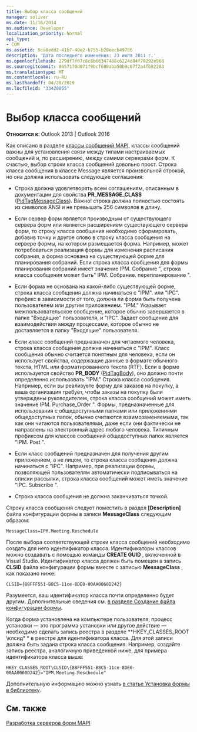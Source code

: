 ```yaml
---
title: Выбор класса сообщений
manager: soliver
ms.date: 11/16/2014
ms.audience: Developer
localization_priority: Normal
api_type:
- COM
ms.assetid: 5ca8edd2-41b7-40e2-b755-b28eecb49786
description: 'Дата последнего изменения: 23 июля 2011 г.'
ms.openlocfilehash: 279df7f07c8c8b66347488c6224d04f70292e968
ms.sourcegitcommit: 8657170d071f9bcf680aba50b9c07f2a4fb82283
ms.translationtype: MT
ms.contentlocale: ru-RU
ms.lasthandoff: 04/28/2019
ms.locfileid: "33428055"
---
```

# <a name="choosing-a-message-class"></a>Выбор класса сообщений

  
  
**Относится к**: Outlook 2013 | Outlook 2016 
  
Как описано в разделе [классы сообщений MAPI](mapi-message-classes.md), классы сообщений важны для установления связи между типами настраиваемых сообщений и, по расширению, между самими серверами форм. К счастью, выбор строки класса сообщений довольно прост. Строка класса сообщения в классе Message является произвольной строкой, но она должна использовать следующие соглашения:
  
- Строка должна удовлетворять всем соглашениям, описанным в документации для свойства **PR_MESSAGE_CLASS** ([PidTagMessageClass](pidtagmessageclass-canonical-property.md)). Важно! строка должна полностью состоять из символов ANSI и не превышать 256 символов в длину.
    
- Если сервер форм является производным от существующего сервера форм или является расширением существующего сервера форм, то строку класса сообщения необходимо сформировать, добавив точку и другое слово в строку класса сообщения на сервере формы, на котором размещается форма. Например, может потребоваться реализация формы для изменения расписания собрания, а форма основана на существующей форме для планирования собраний. Если строка класса сообщения для формы планирования собраний имеет значение IPM. Собрание ", строка класса сообщения может быть" IPM. Собрание. перепланирование ".
    
- Если форма не основана на какой-либо существующей форме, строка класса сообщения должна начинаться с "IPM". или "IPC". префикс в зависимости от того, должна ли форма быть получена пользователем или другим приложением. "IPM." Указывает межпользовательское сообщение, которое обычно завершается в папке "Входящие" пользователя, и "IPC". Задает сообщение для взаимодействия между процессами, которое обычно не доставляется в папку "Входящие" пользователя.
    
- Если класс сообщений предназначен для читаемого человека, строка класса сообщения должна начинаться с "IPM". Класс сообщения обычно считается понятным для человека, если он использует свойства, содержащие данные в формате обычного текста, HTML или форматированного текста (RTF). Если в форме используется свойство **PR_BODY** ([PidTagBody](pidtagbody-canonical-property.md)), оно должно почти определенно использовать "IPM." Строка класса сообщения. Например, если вы реализуете форму для заказов на покупку, а ваша организация требует, чтобы заказы на покупку были утверждены руководителем, строка класса сообщений может иметь значение IPM. Purchase_Order ". Формы, предназначенные для использования с общедоступными папками или приложениями общедоступных папок, обычно считаются взаимозаменяемыми, так как они читаются пользователями, даже если они фактически не направлены на электронный адрес любого человека. Типичным префиксом для классов сообщений общедоступных папок является "IPM. Post ". 
    
- Если класс сообщений предназначен для получения другим приложением, а не лицом, то строка класса сообщения должна начинаться с "IPC". Например, при реализации формы, позволяющей пользователям автоматически подписываться на списки рассылки, строка класса сообщений может иметь значение "IPC. Subscribe ".
    
- Строка класса сообщения не должна заканчиваться точкой.
    
Строку класса сообщения следует поместить в раздел **[Description]** файла конфигурации формы в записи **MessageClass** следующим образом: 
  
 `MessageClass=IPM.Meeting.Reschedule`
  
После выбора соответствующей строки класса сообщений необходимо создать для него идентификатор класса. Идентификаторы классов можно создавать с помощью команды **CREATE GUID** , включенной в Visual Studio. Идентификатор класса должен быть помещен в запись **CLSID** файла конфигурации формы вместе с записью **MessageClass** , как показано ниже: 
  
 `CLSID={88FFF551-B8C5-11ce-8DE0-00AA0060D242}`
  
Разумеется, ваш идентификатор класса почти определенно будет другим. Дополнительные сведения см. [в разделе Создание файла конфигурации формы](creating-a-form-configuration-file.md).
  
Когда форма установлена на компьютере пользователя, процесс установки — это программа установки или другое действие — необходимо сделать запись реестра в разделе **HKEY_CLASSES_ROOT \клсид\* * в реестре для идентификатора класса. Для этой записи должна быть задана строка класса сообщения. Например, создайте запись реестра, аналогичную приведенной ниже, для примера идентификатора класса выше: 
  
 `HKEY_CLASSES_ROOT\CLSID\{88FFF551-B8C5-11ce-8DE0-00AA0060D242}="IPM.Meeting.Reschedule"`
  
Дополнительную информацию можно узнать [в статье Установка формы в библиотеку](installing-a-form-into-a-library.md).
  
## <a name="see-also"></a>См. также



[Разработка серверов форм MAPI](developing-mapi-form-servers.md)

